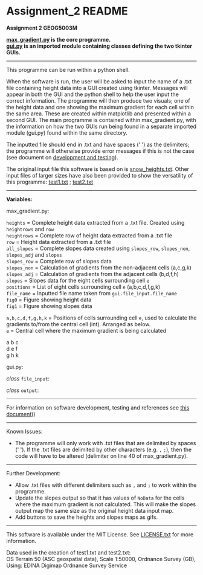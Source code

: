 # Assignment_2 README
**Assignment 2 GEOG5003M**

**[max_gradient.py](https://github.com/drwebb98/Assignment_2/blob/main/max_gradient.py) is the core programme.**  
**[gui.py](https://github.com/drwebb98/Assignment_2/blob/main/gui.py) is an imported module containing classes defining the two tkinter GUIs.**

***
This programme can be run within a python shell. 

When the software is run, the user will be asked to input the name of a .txt file containing height data into a GUI created using tkinter. Messages will appear in both the GUI and the python shell to help the user input the correct information.
The programme will then produce two visuals; one of the height data and one showing the maximum gradient for each cell within the same area. These are created within matplotlib and presented within a second GUI.
The main programme is contained within max_gradient.py, with the information on how the two GUIs run being found in a separate imported module (gui.py) found within the same directory.

The inputted file should end in .txt and have spaces (' ') as the delimiters; the programme will otherwise provide error messages if this is not the case (see document on [development and testing](https://github.com/drwebb98/Assignment_2/blob/main/Development%20and%20Testing.txt)).

The original input file this software is based on is [snow_heights.txt](https://github.com/drwebb98/Assignment_2/blob/main/snow_heights.txt).
Other input files of larger sizes have also been provided to show the versatility of this programme: [test1.txt](https://github.com/drwebb98/Assignment_2/blob/main/test1.txt) ; [test2.txt](https://github.com/drwebb98/Assignment_2/blob/main/test2.txt)

***

**Variables:**

max_gradient.py:

`heights` = Complete height data extracted from a .txt file. Created using `heightrows` and `row`  
`heightrows` = Complete row of height data extracted from a .txt file  
`row` = Height data extracted from a .txt file  
`all_slopes` = Complete slopes data created using `slopes_row`, `slopes_non`, `slopes_adj` and `slopes`  
`slopes_row` = Complete row of slopes data   
`slopes_non` = Calculation of gradients from the non-adjacent cells (a,c,g,k)  
`slopes_adj` = Calculation of gradients from the adjacent cells (b,d,f,h)  
`slopes` = Slopes data for the eight cells surrounding cell `e`  
`positions` = List of eight cells surrounding cell `e` (a,b,c,d,f,g,k)  
`file_name` = Inputted file name taken from `gui.file_input.file_name`  
`fig0` = Figure showing height data  
`fig1` = Figure showing slopes data  

`a,b,c,d,f,g,h,k` = Positions of cells surrounding cell `e`, used to calculate the gradients to/from the central cell (int). Arranged as below.  
`e` = Central cell where the maximum gradient is being calculated  

a  b  c  
d  e  f  
g  h  k  

gui.py:

*class* `file_input`:


*class* `output`:

***

For information on software development, testing and references see [this document](https://github.com/drwebb98/Assignment_2/blob/main/Development%20and%20Testing.txt)))

***

Known Issues:

* The programme will only work with .txt files that are delimited by spaces (' '). If the .txt files are delimited by other characters (e.g. `,` `;`), then the code will have to be altered (delimiter on line 40 of max_gradient.py).


***

Further Development:

* Allow .txt files with different delimiters such as `,` and `;` to work within the programme.  
* Update the slopes output so that it has values of `NoData` for the cells where the maximum gradient is not calculated. This will make the slopes output map the same size as the original height data input map.  
* Add buttons to save the heights and slopes maps as gifs.

***

This software is available under the MIT License. See [LICENSE.txt](https://github.com/drwebb98/Assignment_2/blob/main/LICENSE.txt) for more information.

Data used in the creation of test1.txt and test2.txt:  
OS Terrain 50 (ASC geospatial data), Scale 1:50000, Ordnance Survey (GB), Using: EDINA Digimap Ordnance Survey Service

